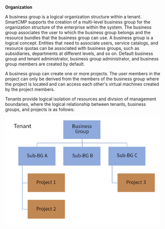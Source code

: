 **Organization**


A business group is a logical organization structure within a tenant. SmartCMP supports the creation of a multi-level business group for the organization structure of the enterprise within the system. The business group associates the user to which the business group belongs and the resource bundles that the business group can use. A business group is a logical concept. Entities that need to associate users, service catalogs, and resource quotas can be associated with business groups, such as subsidiaries, departments at different levels, and so on. Default business group and tenant administrator, business group administrator, and business group members are created by default. 

A business group can create one or more projects. The user members in the project can only be derived from the members of the business group where the project is located and can access each other's virtual machines created by the project members.

Tenants provide logical isolation of resources and division of management boundaries, where the logical relationship between tenants, business groups, and projects is as follows:

![Organization](../../picture/Admin/OrganizationProject.png)